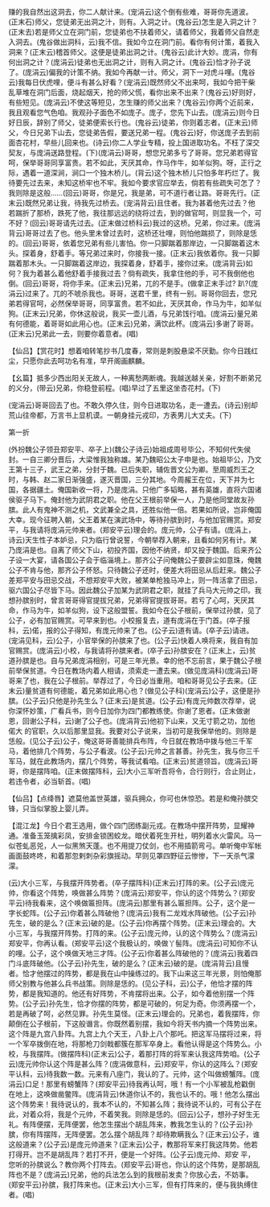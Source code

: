 <!-- { "loadSidebar": true } -->
赚的我自然出这洞去，你二人献计来。(宠涓云)这个倒有些难，哥哥你先道波。(正末石)师父，您徒弟无出洞之汁，则有。入洞之计。(鬼谷云)怎生是入洞之计？(正末去)若是师父立在洞门前，您徒弟也不扶着师父，请着师父，我着师父自然走入洞去。(鬼谷做出洞科，云)我不信。我如今立在洞门前。看你有何计策，着我入洞来？(正末云)稽首师父。这便是徒弟出洞之计。(鬼谷云)此计大妙。庞涓，你有何出洞之计？(庞涓云)徒弟也无出洞之计，则有入洞之计。(鬼谷云)恰才孙子说了。(庞涓云)偏我的计策不纳。我如今再献一计。师父，洞下一对虎斗哩。(鬼谷云)我每日伏虎哩，便斗有甚么好看？(宠涓云)既然师父不出来呵，我如今把干柴乱草堆在洞门后面，烧起烟天，抢的师父慌，看你出来不出来？(鬼谷云)好则好，有些短见。(庞涓云)不使这等短见，怎生赚的师父出来？(鬼谷云)你两个近前来，我且观看您气色咱。我观孙子面色不如庞子。庞子，您先下山去。(庞涓云)则今日好日辰，辞别了师父，徒弟便索长行也。(鬼谷云)徒弟，你则着志者。(正末云)师父，今日兄弟下山去，您徒弟告假，要送兄弟一程。(鬼谷云)好，你送庞子去到前面杏花村，早些儿回来也。(诗云)你二人学业专精，投上国进取功名。不枉了深交契友，与庞涓送路登程。(下)(庞涓云)哥哥，想您兄弟多亏了哥哥。您兄弟若得官呵，保举哥哥同享富贵。若不如此，天厌其命，作马作牛，如羊似狗。呀，正行之际，遇着一道深涧，涧口一个独木桥儿。(背云)这个独木桥儿只怕多年朽烂了。我待要先过去来，未知这桥牢也不牢。我如今要求官应举去，倘若有些疏失可怎了？我则除是这般……(回云)哥哥，你是兄，我是弟，可不道行者让路。哥哥先行。(正末云)既然兄弟让我，待我先过桥去。(宠涓背云)且住者。我为甚着他先过去？他若踹折了那桥，跌死了他，我往那远远的绕将过去，到的做官呵，则显我一个，可不好？(回云)哥哥请先过去。(正末做过桥科云)我过的这桥。兄弟，你过来。(庞涓背云)哥哥过去了也。他头里未曾过去时，这桥还壮哩，则怕他踹损了，则除是恁的。(回云)哥哥，依着您兄弟有些儿害怕。你一只脚踹着那岸边，一只脚踹着这木头。探着身，舒着手。等兄弟过来时，你接我一接。(正末云)我依着你。我一只脚踹着那木头。一只脚踹着这岸边，我探着身，舒着手，接你过来。(庞涓背云)如何？我为着甚么着他舒着手接我过去？倘有疏失，我拿住他的手，可不我倒他也倒。(回云)哥哥，将你手来。(正末云)兄弟，兀的不是手。(做拿正末手过?
趴?(庞涓云)过来了。兀的不唬杀我也。哥哥，送君千里，终有一别。哥哥你回去，您兄弟若得官呵，必然保举哥哥，同享富贵。若不如此，天厌其命，作马为牛，如羊似狗。(正末云)兄弟，你休这般说，我买一壶儿酒，与兄弟饯行咱。(庞涓云)量兄弟有何德能，着哥哥如此用心也。(正末云)兄弟，满饮此杯。(庞涓云)多谢了哥哥。(正末云)兄弟此一去，则要你着意者。(唱)

【仙吕】【赏花时】想着咱转笔抄书几度春，常则是刺股悬梁不厌勤。你今日践红尘，只愿你此去呵功名有准，早开阁画麒麟。

【幺篇】抵多少西出阳关无故人，一种离愁两断魂。我越送越关亲，好割不断弟兄的义分，(带云)兄弟，你稳登前程。(唱)早过了五里这坐杏花村。(下)

(宠涓云)哥哥回去了也。不敢久停久住，则今日进取功名，走一遭去。(诗云)别却荒山往帝都，万言书上显机谟。一朝身挂元戎印，方表男儿大丈夫。(下)


第一折

(外扮魏公子领丑郑安平、卒子上)(魏公子诗云)始祖成周号毕公，不知何代失侯封。一自三卿分晋后，大梁惟我独称雄。某乃魏昭公太子申是也。始祖毕公，乃文王第十三子，武王之弟，分封于魏。已后失职，辅佐晋文公为卿。至周威烈王之时，与韩、赵二家日渐强盛，遂灭晋国，三分其地。今周赧王在位，天下并为七国，各据疆土。俺国新收一将，乃是庞涓。只他广多韬略，甚有英雄，直将六国诸侯驱子马下。俺封他为武阴君之职。他在父王根前举保一人，乃是他同堂故友孙膑。此人有鬼神不测之机，文武兼全之具，还胜似他一倍。若果如所说，岂非俺国大幸。现今征聘入朝，父王着某在演武场中，等待孙膑到时，与他加官赐赏。郑安平，与我请将庞涓元帅来者。(郑安平云)理会的。庞元帅，公子有请。(庞涓上，诗云)天生性子本妒忌，只为临行曾说誓，今朝举荐入朝来，且看如何另有计。某乃庞涓是也。自离了师父下山，初投齐国，因他不纳贤，却又投于魏国。后来齐公子设一大宴，请各国公子会于临淄境上。那齐公子问俺魏公子要辟尘如意珠，俺魏公子不肯与他，那齐公子怀怒。只待魏公子还时，便差大将田忌从后赶来。魏公子差郑平安与田忌交战，不想郑安平大败，被某单枪独马冲上，则一阵活拿了田忌，驱六国公子尽皆下马。因此魏公子加某为武阴君之职，就挂了兵马大元帅之印。我想孙膑别时，曾言哥哥得官提拔兄弟，兄弟得官提拔哥哥。若亏了心呵，天厌其命，作马为牛，如羊似狗，设下这般盟誓。我如今在公子根前，保举过孙膑，见了公子，必有加官赐赏。可早来到也。小校报复去，道有庞涓在于门首。(卒子报科，云)偌，报的公子得知，有庞元帅来了也。(公子云)道有请。(卒子云)请进。(宠涓见科，云)公子，小官举保的孙膑来了也。(公子云)快着人唤将来，我自有加官赐赏。(庞涓云)小校，与我请将孙膑来者。(卒子云)孙膑安在？(正末上，云)贫道孙膑是也。自与兄弟庞涓相别，可是三年光景。幸的他不忘前言，果于魏公子根前举保贫道。今日在教场内着人相请，须索走一遭去来。(做见庞涓科)(庞涓云)哥哥来了也，我在公子根前。举荐过了，今日必当重用。咱和哥哥见公子去来。(正末云)量贫道有何德能，着兄弟如此用心也？(做见公子科)(宠涓云)公子，这便是孙膑。(公子云)只他是孙先生么？(正末云)是贫道。(公子云)有庞元帅数次荐举，说你深怀妙策，广看兵书，则今日加你为四门都教练使。你谢了恩者。(正末做谢恩，回谢公子科，云)谢了公子也。(庞涓背云)他初下山来，又无寸箭之功，加他偌大
的官职，久以后那里显我。我要对公子说来，当初可是我保举他的。则除是恁般。(见公子云)公子，俺这哥哥善能排兵布阵，今日就在教场中拨与他三千军马，着他排几个阵势，与公子看波。(公子云)元帅之言甚善。孙先生，我与你三千军马，就在此教场内，摆几个阵势，等我试看咱。(正末云)贫道领旨。(庞涓云)哥哥，你是摆阵咱。(正末做摆阵科，云)大小三军听吾将令，合行则行，合止则止，若违令者，必当斩首。(唱)

【仙吕】【点绛唇】遮莫他盖世英雄，驱兵拥众，你可也休惊恐。若是和俺孙膑交锋，只当似掌股上婴儿弄。

【混江龙】今日个君王选用，做个四门团练副元戎。在教场中摆开阵势，显耀神通。准备玉笼擒彩凤，安排金锁困蛟龙。暗伏着死生开杜，明列着水火雷风。马一似苍虬恶兕，人一似黑煞天蓬。也不用提刀仗剑，也不用插箭弯弓。单听俺中军帐画面鼓咚咚，和着那忽剌刺杂彩旗摇动。早则见罩四野征云惨惨，下一天杀气濛濛。

(云)大小三军，与我摆开阵势者。(卒子摆阵科)(正末云)打阵的来。(公子云)庞元帅，你看这个阵势，唤做甚么阵势？(庞涓云)郑安平，你认的这个阵势么？(郑安平云)待我看来，这个唤做匾担阵。(庞涓云)那里有甚么匾担阵。公子，这个是一字长蛇阵。(公子云)你着甚么阵破他？(庞涓云)我有二龙戏水阵破他。(公子云)孙先生，破的是么？(正末云)破的是。(公子云)你再摆个阵势。(正末云)理会的。大小三军，与我摆开阵势。打阵的来。(公子云)庞元帅，认的这个阵势么？(庞涓云)郑安平，你再认看。(郑安平云)这个我极认的，唤做丫髻阵。(庞涓云)可知你不认的哩。公子，这个唤做天地三才阵。(公子云)你着甚么阵破他的？(庞涓云)我着四门斗底阵破他。(公子云)孙先生，破的是么？(正末云)破的是。(庞涓背云)且慢者。恰才他摆过的阵势，都是我在山中操练过的。我下山来这三年光景，则怕俺那师父别教与他甚么兵书战策。则除是恁的。(见公子科，云)公子，他恰才摆的阵势，都是我知道的。他还有好阵势，不肯摆将出来。公子，如今着他别摆一个阵势。(公子云)孙先生，恰才你摆的阵势，都是可破的，何足为奇。你须再摆一个，若是再破了呵，必然见罪。孙先生莫怪。(正末云)理会的。兄弟也，着我摆阵，你颠倒在公子根前，下这般谮言。你既然着别摆，我如今将天书内摘一个阵势出来。这个阵是九宫八卦阵。九宫上九个天王，八卦上八个那吒。把这军马摆将过来，将一个军卒拨倒在地，将那枪刀剑戟都簇在那军卒身上。看他认得是这个阵势么。小校，与我摆阵。(做摆阵科)(正末云)公子，着那打阵的将军来认我这阵势咱。(公子云)庞元帅你认这个阵是甚么阵？(庞涓做意科，云)郑安平，你认的这阵么？(郑安平认科，云)待我数一数。元来有八座门，我认的了。元帅，这个叫做螃蟹阵。(庞涓云)口足！那里有螃蟹阵？(郑安平云)待我再认呵，哦！有一个小军被乱枪戳倒在地上，这唤做凿鳖阵。(庞涓背云)休道你认不的，我也认不的。哦！他怎么摆出这个阵势来！我待说认的，我本不认的，不知甚么阵；我待说不认的，可有公子在此，对着众将，我是个元帅，不着笑我。则除是恁的。(回云)公子，想孙子好生无礼。有阵便摆，无阵便罢，他怎生摆出个胡乱阵来，教我怎生认的？(公子云)孙膑，你有阵摆阵，无阵便罢。怎么摆个胡乱阵？却待欺瞒我么？(正末云)公子，谁这般道来？(公子云)是庞元帅道来？(正末云)公子，教那将军来打我这阵势。他若打得开。岂不是胡乱阵？若打不开，便是一个好阵。(公子云)庞元帅、郑安
平，您听的孙膑说么？教你两个打阵去。(郑安平云)哥也，你认的这个阵势，是那胡乱阵也不是？(庞涓云)兄弟，他的兵法怎么到的我根前发卖？你放心去，不妨事。(郑安平云)孙膑，我打阵来也。(正末云)大小三军，但有打阵来的，便与我执缚住者。(唱)

